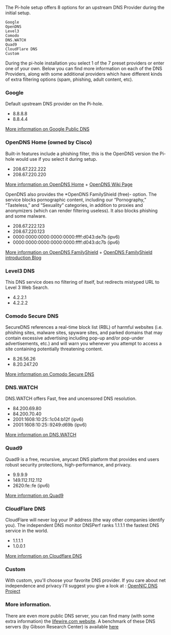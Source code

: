 The Pi-hole setup offers 8 options for an upstream DNS Provider during the initial setup. 
```
Google
OpenDNS
Level3
Comodo
DNS.WATCH
Quad9
CloudFlare DNS
Custom
```

During the pi-hole installation you select 1 of the 7 preset providers or enter one of your own. Below you can find more information on each of the DNS Providers, along with some additional providers which have different kinds of extra filtering options (spam, phishing, adult content, etc).  

### Google
Default upstream DNS provider on the Pi-hole.

- 8.8.8.8
- 8.8.4.4

[More information on Google Public DNS](https://developers.google.com/speed/public-dns/)

### OpenDNS Home (owned by Cisco)
Built-in features include a phishing filter, this is the OpenDNS version the Pi-hole would use if you select it during setup.

- 208.67.222.222
- 208.67.220.220

[More information on OpenDNS Home](https://use.opendns.com/) + [OpenDNS Wiki Page](https://en.wikipedia.org/wiki/OpenDNS)

OpenDNS also provides the *OpenDNS FamilyShield (free)- option. The service blocks pornographic content, including our “Pornography,” “Tasteless,” and “Sexuality” categories, in addition to proxies and anonymizers (which can render filtering useless). It also blocks phishing and some malware.

- 208.67.222.123
- 208.67.220.123
- 0000:0000:0000:0000:0000:ffff:d043:de7b (ipv6)
- 0000:0000:0000:0000:0000:ffff:d043:dc7b (ipv6)
 
[More information on OpenDNS FamilyShield](https://store.opendns.com/setup/#/familyshield) + [OpenDNS FamilyShield introduction Blog](https://blog.opendns.com/2010/06/23/introducing-familyshield-parental-controls/)

### Level3 DNS
This DNS service does no filtering of itself, but redirects mistyped URL to Level 3 Web Search.

- 4.2.2.1
- 4.2.2.2

### Comodo Secure DNS
SecureDNS references a real-time block list (RBL) of harmful websites (i.e. phishing sites, malware sites, spyware sites, and parked domains that may contain excessive advertising including pop-up and/or pop-under advertisements, etc.) and will warn you whenever you attempt to access a site containing potentially threatening content.

- 8.26.56.26
- 8.20.247.20

[More information on Comodo Secure DNS](https://www.comodo.com/secure-dns/)

### DNS.WATCH
DNS.WATCH offers Fast, free and uncensored DNS resolution.

- 84.200.69.80
- 84.200.70.40
- 2001:1608:10:25::1c04:b12f (ipv6)
- 2001:1608:10:25::9249:d69b (ipv6)

[More information on DNS.WATCH](https://dns.watch/)

### Quad9
Quad9 is a free, recursive, anycast DNS platform that provides end users robust security protections, high-performance, and privacy.

- 9.9.9.9
- 149.112.112.112
- 2620:fe::fe (ipv6)

[More information on Quad9](https://www.quad9.net/about/)

### CloudFlare DNS
CloudFlare will never log your IP address (the way other companies identify you). The independent DNS monitor DNSPerf ranks 1.1.1.1 the fastest DNS service in the world.

- 1.1.1.1
- 1.0.0.1

[More information on Cloudflare DNS](https://cloudflare-dns.com/dns/#explanation)

### Custom
With custom, you'll choose your favorite DNS provider.
If you care about net independence and privacy I'll suggest you give a look at : [OpenNIC DNS Project](https://servers.opennic.org/)


### More information.
There are even more public DNS server, you can find many (with some extra information) the [lifewire.com website](https://www.lifewire.com/free-and-public-dns-servers-2626062). A benchmark of these DNS servers (by Gibson Research Center) is available [here](https://www.grc.com/dns/Benchmark.htm)
